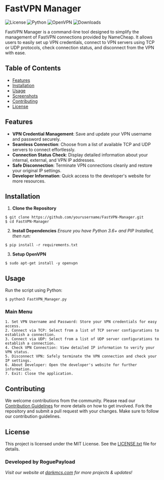 # FastVPN Manager

![License](https://img.shields.io/badge/License-MIT-blue) ![Python](https://img.shields.io/badge/Python-3.6%2B-brightgreen) ![OpenVPN](https://img.shields.io/badge/OpenVPN-Compatible-yellowgreen) ![Downloads](https://img.shields.io/github/downloads/RoguePayload/FastVPN_Manager/total)

FastVPN Manager is a command-line tool designed to simplify the management of FastVPN connections provided by NameCheap. It allows users to easily set up VPN credentials, connect to VPN servers using TCP or UDP protocols, check connection status, and disconnect from the VPN with ease.

## Table of Contents
- [Features](#features)
- [Installation](#installation)
- [Usage](#usage)
- [Screenshots](#screenshots)
- [Contributing](#contributing)
- [License](#license)

## Features
- **VPN Credential Management**: Save and update your VPN username and password securely.
- **Seamless Connection**: Choose from a list of available TCP and UDP servers to connect effortlessly.
- **Connection Status Check**: Display detailed information about your internal, external, and VPN IP addresses.
- **Safe Disconnection**: Terminate VPN connections cleanly and restore your original IP settings.
- **Developer Information**: Quick access to the developer's website for more resources.

## Installation

1. **Clone the Repository**
```
$ git clone https://github.com/yourusername/FastVPN-Manager.git
$ cd FastVPN-Manager
```
2. **Install Dependencies**
_Ensure you have Python 3.6+ and PIP Installed, then run:_
```
$ pip install -r requirements.txt
```
3. **Setup OpenVPN**
```
$ sudo apt-get install -y openvpn
```

## Usage
Run the script using Python:
```
$ python3 FastVPN_Manager.py
```
### Main Menu

    1. Set VPN Username and Password: Store your VPN credentials for easy access.
    2. Connect via TCP: Select from a list of TCP server configurations to establish a connection.
    3. Connect via UDP: Select from a list of UDP server configurations to establish a connection.
    4. Check VPN Connection: View detailed IP information to verify your VPN status.
    5. Disconnect VPN: Safely terminate the VPN connection and check your IP settings.
    6. About Developer: Open the developer's website for further information.
    7. Exit: Close the application.

## Contributing

We welcome contributions from the community. Please read our [Contribution Guidelines](Contribution_Guidelines.txt) for more details on how to get involved. Fork the repository and submit a pull request with your changes. Make sure to follow our contribution guidelines.

## License

This project is licensed under the MIT License. See the [LICENSE.txt](LICENSE.txt) file for details.

### Developed by RoguePayload
_Visit our website at [darkmcs.com](https://darkmcs.com) for more projects & updates!_

